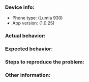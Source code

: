 ### **Device info:**
- Phone type: (Lumia 930)
- App version: (1.0.25)

### **Actual behavior:**


### **Expected behavior:**


### **Steps to reproduce the problem:**


### **Other information:**


